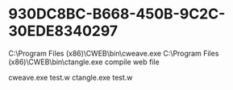 # 930DC8BC-B668-450B-9C2C-30EDE8340297

C:\Program Files (x86)\CWEB\bin\cweave.exe
C:\Program Files (x86)\CWEB\bin\ctangle.exe
compile web file

cweave.exe test.w
ctangle.exe test.w
